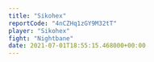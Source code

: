 ```yaml
---
title: "Sikohex"
reportCode: "4nCZHq1zGY9M32tT"
player: "Sikohex"
fight: "Nightbane"
date: 2021-07-01T18:55:15.468000+00:00
---
```

